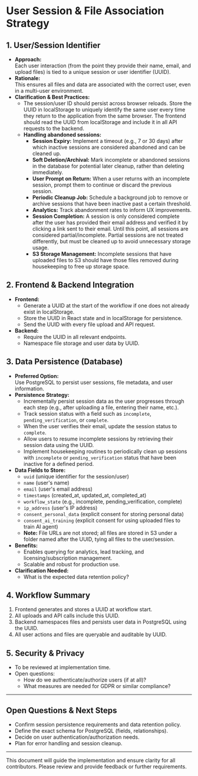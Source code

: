 # User Session & File Association Strategy

## 1. User/Session Identifier

- **Approach:**  
  Each user interaction (from the point they provide their name, email, and upload files) is tied to a unique session or user identifier (UUID).
- **Rationale:**  
  This ensures all files and data are associated with the correct user, even in a multi-user environment.
- **Clarification & Best Practices:**  
  - The session/user ID should persist across browser reloads. Store the UUID in localStorage to uniquely identify the same user every time they return to the application from the same browser. The frontend should read the UUID from localStorage and include it in all API requests to the backend.
  - **Handling abandoned sessions:**  
    - **Session Expiry:** Implement a timeout (e.g., 7 or 30 days) after which inactive sessions are considered abandoned and can be cleaned up.
    - **Soft Deletion/Archival:** Mark incomplete or abandoned sessions in the database for potential later cleanup, rather than deleting immediately.
    - **User Prompt on Return:** When a user returns with an incomplete session, prompt them to continue or discard the previous session.
    - **Periodic Cleanup Job:** Schedule a background job to remove or archive sessions that have been inactive past a certain threshold.
    - **Analytics:** Track abandonment rates to inform UX improvements.
    - **Session Completion:** A session is only considered complete after the user has provided their email address and verified it by clicking a link sent to their email. Until this point, all sessions are considered partial/incomplete. Partial sessions are not treated differently, but must be cleaned up to avoid unnecessary storage usage.
    - **S3 Storage Management:** Incomplete sessions that have uploaded files to S3 should have those files removed during housekeeping to free up storage space.

## 2. Frontend & Backend Integration

- **Frontend:**  
  - Generate a UUID at the start of the workflow if one does not already exist in localStorage.
  - Store the UUID in React state and in localStorage for persistence.
  - Send the UUID with every file upload and API request.
- **Backend:**  
  - Require the UUID in all relevant endpoints.
  - Namespace file storage and user data by UUID.

## 3. Data Persistence (Database)

- **Preferred Option:**  
  Use PostgreSQL to persist user sessions, file metadata, and user information.
- **Persistence Strategy:**  
  - Incrementally persist session data as the user progresses through each step (e.g., after uploading a file, entering their name, etc.).
  - Track session status with a field such as `incomplete`, `pending_verification`, or `complete`.
  - When the user verifies their email, update the session status to `complete`.
  - Allow users to resume incomplete sessions by retrieving their session data using the UUID.
  - Implement housekeeping routines to periodically clean up sessions with `incomplete` or `pending_verification` status that have been inactive for a defined period.
- **Data Fields to Store:**
  - `uuid` (unique identifier for the session/user)
  - `name` (user's name)
  - `email` (user's email address)
  - `timestamps` (created_at, updated_at, completed_at)
  - `workflow_state` (e.g., incomplete, pending_verification, complete)
  - `ip_address` (user's IP address)
  - `consent_personal_data` (explicit consent for storing personal data)
  - `consent_ai_training` (explicit consent for using uploaded files to train AI agent)
  - **Note:** File URLs are not stored; all files are stored in S3 under a folder named after the UUID, tying all files to the user/session.
- **Benefits:**  
  - Enables querying for analytics, lead tracking, and licensing/subscription management.
  - Scalable and robust for production use.
- **Clarification Needed:**  
  - What is the expected data retention policy?

## 4. Workflow Summary

1. Frontend generates and stores a UUID at workflow start.
2. All uploads and API calls include this UUID.
3. Backend namespaces files and persists user data in PostgreSQL using the UUID.
4. All user actions and files are queryable and auditable by UUID.

## 5. Security & Privacy

- To be reviewed at implementation time.
- Open questions:
  - How do we authenticate/authorize users (if at all)?
  - What measures are needed for GDPR or similar compliance?

---

## Open Questions & Next Steps

- Confirm session persistence requirements and data retention policy.
- Define the exact schema for PostgreSQL (fields, relationships).
- Decide on user authentication/authorization needs.
- Plan for error handling and session cleanup.

---

This document will guide the implementation and ensure clarity for all contributors. Please review and provide feedback or further requirements.
